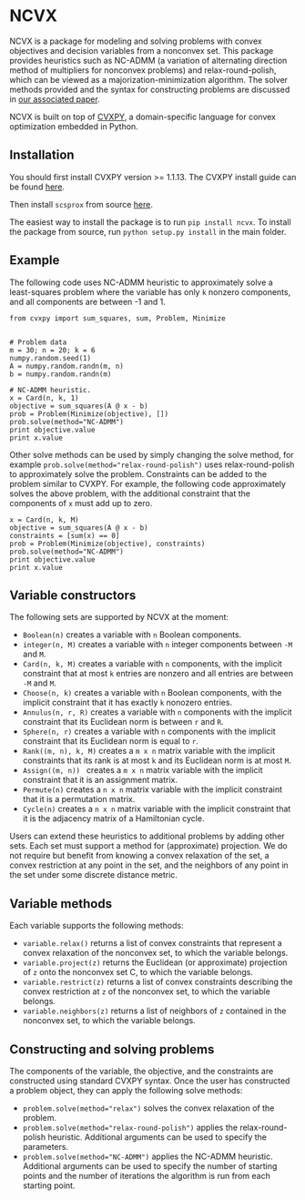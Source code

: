 NCVX
====

NCVX is a package for modeling and solving problems with convex objectives and decision variables from a nonconvex set. This package provides heuristics such as NC-ADMM (a variation of alternating direction method of multipliers for nonconvex problems) and relax-round-polish, which can be viewed as a majorization-minimization algorithm. The solver methods provided and the syntax for constructing problems are discussed in [our associated paper](http://stanford.edu/~boyd/papers/ncvx.html).

NCVX is built on top of [CVXPY](http://www.cvxpy.org/), a domain-specific language for convex optimization embedded in Python.

Installation
------------
You should first install CVXPY version >= 1.1.13. The CVXPY install guide can be found [here](http://www.cvxpy.org/).

Then install ``scsprox`` from source [here](https://github.com/bettbra/scsprox).

The easiest way to install the package is to run ``pip install ncvx``. To install the package from source, run ``python setup.py install`` in the main folder.

Example
-------
The following code uses NC-ADMM heuristic to approximately solve a least-squares problem where the variable has only ``k`` nonzero components, and all components are between -1 and 1.
```
from cvxpy import sum_squares, sum, Problem, Minimize


# Problem data
m = 30; n = 20; k = 6
numpy.random.seed(1)
A = numpy.random.randn(m, n)
b = numpy.random.randn(m)

# NC-ADMM heuristic.
x = Card(n, k, 1)
objective = sum_squares(A @ x - b)
prob = Problem(Minimize(objective), [])
prob.solve(method="NC-ADMM")
print objective.value
print x.value
```
Other solve methods can be used by simply changing the solve method, for example ``prob.solve(method="relax-round-polish")`` uses relax-round-polish to approximately solve the problem. Constraints can be added to the problem similar to CVXPY. For example, the following code approximately solves the above problem, with the additional constraint that the components of ``x`` must add up to zero.
```
x = Card(n, k, M)
objective = sum_squares(A @ x - b)
constraints = [sum(x) == 0]
prob = Problem(Minimize(objective), constraints)
prob.solve(method="NC-ADMM")
print objective.value
print x.value
```

Variable constructors
---------------------
The following sets are supported by NCVX at the moment:
* ``Boolean(n)`` creates a variable with ``n`` Boolean components.
* ``integer(n, M)`` creates a variable with ``n`` integer components between ``-M`` and ``M``.
* ``Card(n, k, M)`` creates a variable with ``n`` components, with the implicit constraint that at most ``k`` entries are nonzero and all entries are between ``-M`` and ``M``.
* ``Choose(n, k)`` creates a variable with ``n`` Boolean components, with the implicit constraint that it has exactly ``k`` nonozero entries.
* ``Annulus(n, r, R)`` creates a variable with ``n`` components with the implicit constraint that its Euclidean norm is between ``r`` and ``R``.
* ``Sphere(n, r)`` creates a variable with ``n`` components with the implicit constraint that its Euclidean norm is equal to ``r``.
* ``Rank((m, n), k, M)`` creates a ``m x n`` matrix variable with the implicit constraints that its rank is at most ``k`` and its Euclidean norm is at most ``M``.
* ``Assign((m, n)) `` creates a ``m x n`` matrix variable with the implicit constraint that it is an assignment matrix.
* ``Permute(n)`` creates a ``n x n`` matrix variable with the implicit constraint that it is a permutation matrix.
* ``Cycle(n)`` creates a ``n x n`` matrix variable with the implicit constraint that it is the adjacency matrix of a Hamiltonian cycle.


Users can extend these heuristics to additional problems by adding other sets. Each set must support a method for (approximate) projection. We do not require but benefit from knowing a convex relaxation of the set, a convex restriction at any point in the set, and the neighbors of any point in the set under some discrete distance metric.

Variable methods
----------------
Each variable supports the following methods:
* ``variable.relax()`` returns a list of convex constraints that represent a convex relaxation of the nonconvex set, to which the variable belongs.
* ``variable.project(z)`` returns the Euclidean (or approximate) projection of ``z`` onto the nonconvex set C, to which the variable belongs.
* ``variable.restrict(z)`` returns a list of convex constraints describing the convex restriction at ``z`` of the nonconvex set, to which the variable belongs.
* ``variable.neighbors(z)`` returns a list of neighbors of ``z`` contained in the nonconvex set, to which the variable belongs.

Constructing and solving problems
---------------------------------
The components of the variable, the objective, and the constraints are constructed using standard CVXPY syntax. Once the user has constructed a problem object, they can apply the following solve methods:
* ``problem.solve(method="relax")`` solves the convex relaxation of the problem.
* ``problem.solve(method="relax-round-polish")`` applies the relax-round-polish heuristic. Additional arguments can be used to specify the parameters.
* ``problem.solve(method="NC-ADMM")`` applies the NC-ADMM heuristic. Additional arguments can be used to specify the number of starting points and the number of iterations the algorithm is run from each starting point.
